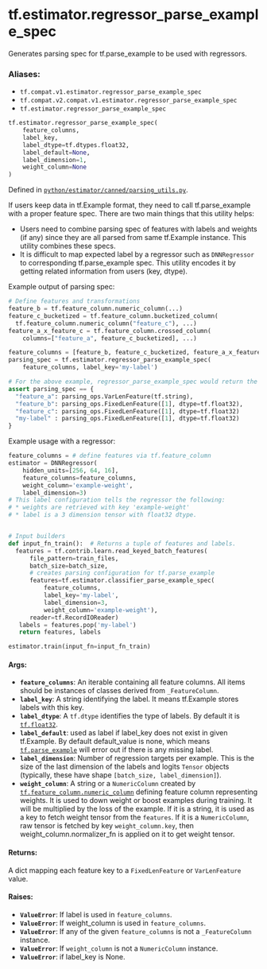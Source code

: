 <div itemscope itemtype="http://developers.google.com/ReferenceObject">
<meta itemprop="name" content="tf.estimator.regressor_parse_example_spec" />
<meta itemprop="path" content="Stable" />
</div>

# tf.estimator.regressor_parse_example_spec

Generates parsing spec for tf.parse_example to be used with regressors.

### Aliases:

* `tf.compat.v1.estimator.regressor_parse_example_spec`
* `tf.compat.v2.compat.v1.estimator.regressor_parse_example_spec`
* `tf.estimator.regressor_parse_example_spec`

``` python
tf.estimator.regressor_parse_example_spec(
    feature_columns,
    label_key,
    label_dtype=tf.dtypes.float32,
    label_default=None,
    label_dimension=1,
    weight_column=None
)
```



Defined in [`python/estimator/canned/parsing_utils.py`](https://github.com/tensorflow/estimator/tree/master/tensorflow_estimator/python/estimator/canned/parsing_utils.py).

<!-- Placeholder for "Used in" -->

If users keep data in tf.Example format, they need to call tf.parse_example
with a proper feature spec. There are two main things that this utility helps:

* Users need to combine parsing spec of features with labels and weights
  (if any) since they are all parsed from same tf.Example instance. This
  utility combines these specs.
* It is difficult to map expected label by a regressor such as `DNNRegressor`
  to corresponding tf.parse_example spec. This utility encodes it by getting
  related information from users (key, dtype).

Example output of parsing spec:

```python
# Define features and transformations
feature_b = tf.feature_column.numeric_column(...)
feature_c_bucketized = tf.feature_column.bucketized_column(
  tf.feature_column.numeric_column("feature_c"), ...)
feature_a_x_feature_c = tf.feature_column.crossed_column(
    columns=["feature_a", feature_c_bucketized], ...)

feature_columns = [feature_b, feature_c_bucketized, feature_a_x_feature_c]
parsing_spec = tf.estimator.regressor_parse_example_spec(
    feature_columns, label_key='my-label')

# For the above example, regressor_parse_example_spec would return the dict:
assert parsing_spec == {
  "feature_a": parsing_ops.VarLenFeature(tf.string),
  "feature_b": parsing_ops.FixedLenFeature([1], dtype=tf.float32),
  "feature_c": parsing_ops.FixedLenFeature([1], dtype=tf.float32)
  "my-label" : parsing_ops.FixedLenFeature([1], dtype=tf.float32)
}
```

Example usage with a regressor:

```python
feature_columns = # define features via tf.feature_column
estimator = DNNRegressor(
    hidden_units=[256, 64, 16],
    feature_columns=feature_columns,
    weight_column='example-weight',
    label_dimension=3)
# This label configuration tells the regressor the following:
# * weights are retrieved with key 'example-weight'
# * label is a 3 dimension tensor with float32 dtype.


# Input builders
def input_fn_train():  # Returns a tuple of features and labels.
  features = tf.contrib.learn.read_keyed_batch_features(
      file_pattern=train_files,
      batch_size=batch_size,
      # creates parsing configuration for tf.parse_example
      features=tf.estimator.classifier_parse_example_spec(
          feature_columns,
          label_key='my-label',
          label_dimension=3,
          weight_column='example-weight'),
      reader=tf.RecordIOReader)
   labels = features.pop('my-label')
   return features, labels

estimator.train(input_fn=input_fn_train)
```

#### Args:


* <b>`feature_columns`</b>: An iterable containing all feature columns. All items
  should be instances of classes derived from `_FeatureColumn`.
* <b>`label_key`</b>: A string identifying the label. It means tf.Example stores labels
  with this key.
* <b>`label_dtype`</b>: A `tf.dtype` identifies the type of labels. By default it is
  <a href="../../tf.md#float32"><code>tf.float32</code></a>.
* <b>`label_default`</b>: used as label if label_key does not exist in given
  tf.Example. By default default_value is none, which means
  <a href="../../tf/io/parse_example.md"><code>tf.parse_example</code></a> will error out if there is any missing label.
* <b>`label_dimension`</b>: Number of regression targets per example. This is the
  size of the last dimension of the labels and logits `Tensor` objects
  (typically, these have shape `[batch_size, label_dimension]`).
* <b>`weight_column`</b>: A string or a `NumericColumn` created by
  <a href="../../tf/feature_column/numeric_column.md"><code>tf.feature_column.numeric_column</code></a> defining feature column representing
  weights. It is used to down weight or boost examples during training. It
  will be multiplied by the loss of the example. If it is a string, it is
  used as a key to fetch weight tensor from the `features`. If it is a
  `NumericColumn`, raw tensor is fetched by key `weight_column.key`,
  then weight_column.normalizer_fn is applied on it to get weight tensor.


#### Returns:

A dict mapping each feature key to a `FixedLenFeature` or `VarLenFeature`
value.



#### Raises:


* <b>`ValueError`</b>: If label is used in `feature_columns`.
* <b>`ValueError`</b>: If weight_column is used in `feature_columns`.
* <b>`ValueError`</b>: If any of the given `feature_columns` is not a `_FeatureColumn`
  instance.
* <b>`ValueError`</b>: If `weight_column` is not a `NumericColumn` instance.
* <b>`ValueError`</b>: if label_key is None.